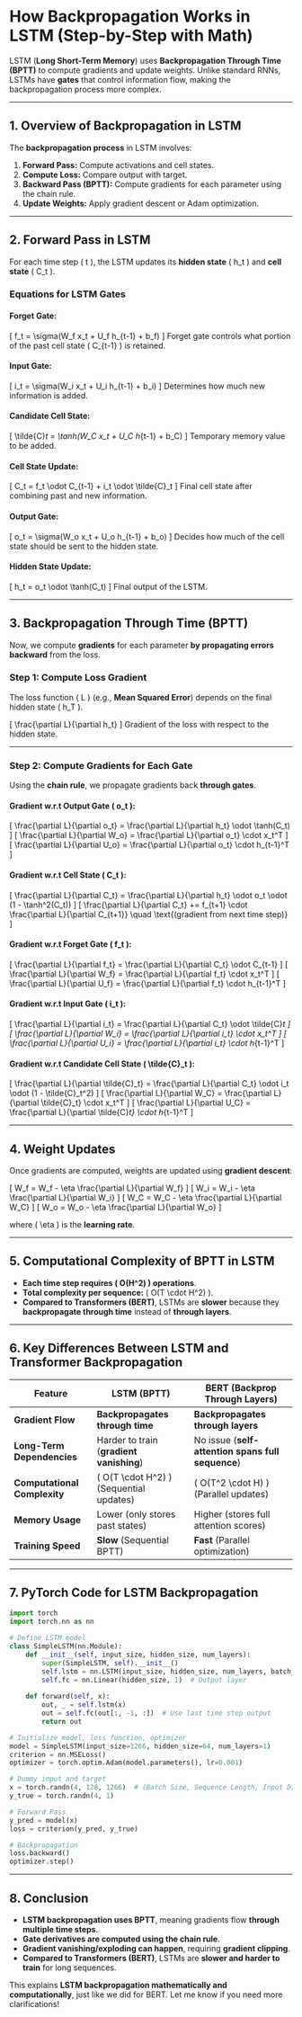 # **How Backpropagation Works in LSTM (Step-by-Step with Math)**

LSTM (**Long Short-Term Memory**) uses **Backpropagation Through Time (BPTT)** to compute gradients and update weights. Unlike standard RNNs, LSTMs have **gates** that control information flow, making the backpropagation process more complex.

---

## **1. Overview of Backpropagation in LSTM**
The **backpropagation process** in LSTM involves:
1. **Forward Pass:** Compute activations and cell states.
2. **Compute Loss:** Compare output with target.
3. **Backward Pass (BPTT):** Compute gradients for each parameter using the chain rule.
4. **Update Weights:** Apply gradient descent or Adam optimization.

---

## **2. Forward Pass in LSTM**
For each time step \( t \), the LSTM updates its **hidden state** \( h_t \) and **cell state** \( C_t \).

### **Equations for LSTM Gates**
#### **Forget Gate:**
\[
f_t = \sigma(W_f x_t + U_f h_{t-1} + b_f)
\]
Forget gate controls what portion of the past cell state \( C_{t-1} \) is retained.

#### **Input Gate:**
\[
i_t = \sigma(W_i x_t + U_i h_{t-1} + b_i)
\]
Determines how much new information is added.

#### **Candidate Cell State:**
\[
\tilde{C}_t = \tanh(W_C x_t + U_C h_{t-1} + b_C)
\]
Temporary memory value to be added.

#### **Cell State Update:**
\[
C_t = f_t \odot C_{t-1} + i_t \odot \tilde{C}_t
\]
Final cell state after combining past and new information.

#### **Output Gate:**
\[
o_t = \sigma(W_o x_t + U_o h_{t-1} + b_o)
\]
Decides how much of the cell state should be sent to the hidden state.

#### **Hidden State Update:**
\[
h_t = o_t \odot \tanh(C_t)
\]
Final output of the LSTM.

---
## **3. Backpropagation Through Time (BPTT)**
Now, we compute **gradients** for each parameter **by propagating errors backward** from the loss.

### **Step 1: Compute Loss Gradient**
The loss function \( L \) (e.g., **Mean Squared Error**) depends on the final hidden state \( h_T \).

\[
\frac{\partial L}{\partial h_t}
\]
Gradient of the loss with respect to the hidden state.

---

### **Step 2: Compute Gradients for Each Gate**
Using the **chain rule**, we propagate gradients back **through gates**.

#### **Gradient w.r.t Output Gate \( o_t \):**
\[
\frac{\partial L}{\partial o_t} = \frac{\partial L}{\partial h_t} \odot \tanh(C_t)
\]
\[
\frac{\partial L}{\partial W_o} = \frac{\partial L}{\partial o_t} \cdot x_t^T
\]
\[
\frac{\partial L}{\partial U_o} = \frac{\partial L}{\partial o_t} \cdot h_{t-1}^T
\]

#### **Gradient w.r.t Cell State \( C_t \):**
\[
\frac{\partial L}{\partial C_t} = \frac{\partial L}{\partial h_t} \odot o_t \odot (1 - \tanh^2(C_t))
\]
\[
\frac{\partial L}{\partial C_t} += f_{t+1} \cdot \frac{\partial L}{\partial C_{t+1}}  \quad \text{(gradient from next time step)}
\]

#### **Gradient w.r.t Forget Gate \( f_t \):**
\[
\frac{\partial L}{\partial f_t} = \frac{\partial L}{\partial C_t} \odot C_{t-1}
\]
\[
\frac{\partial L}{\partial W_f} = \frac{\partial L}{\partial f_t} \cdot x_t^T
\]
\[
\frac{\partial L}{\partial U_f} = \frac{\partial L}{\partial f_t} \cdot h_{t-1}^T
\]

#### **Gradient w.r.t Input Gate \( i_t \):**
\[
\frac{\partial L}{\partial i_t} = \frac{\partial L}{\partial C_t} \odot \tilde{C}_t
\]
\[
\frac{\partial L}{\partial W_i} = \frac{\partial L}{\partial i_t} \cdot x_t^T
\]
\[
\frac{\partial L}{\partial U_i} = \frac{\partial L}{\partial i_t} \cdot h_{t-1}^T
\]

#### **Gradient w.r.t Candidate Cell State \( \tilde{C}_t \):**
\[
\frac{\partial L}{\partial \tilde{C}_t} = \frac{\partial L}{\partial C_t} \odot i_t \odot (1 - \tilde{C}_t^2)
\]
\[
\frac{\partial L}{\partial W_C} = \frac{\partial L}{\partial \tilde{C}_t} \cdot x_t^T
\]
\[
\frac{\partial L}{\partial U_C} = \frac{\partial L}{\partial \tilde{C}_t} \cdot h_{t-1}^T
\]

---

## **4. Weight Updates**
Once gradients are computed, weights are updated using **gradient descent**:

\[
W_f = W_f - \eta \frac{\partial L}{\partial W_f}
\]
\[
W_i = W_i - \eta \frac{\partial L}{\partial W_i}
\]
\[
W_C = W_C - \eta \frac{\partial L}{\partial W_C}
\]
\[
W_o = W_o - \eta \frac{\partial L}{\partial W_o}
\]

where \( \eta \) is the **learning rate**.

---

## **5. Computational Complexity of BPTT in LSTM**
- **Each time step requires \( O(H^2) \) operations**.
- **Total complexity per sequence:** \( O(T \cdot H^2) \).
- **Compared to Transformers (BERT)**, LSTMs are **slower** because they **backpropagate through time** instead of **through layers**.

---

## **6. Key Differences Between LSTM and Transformer Backpropagation**
| Feature | **LSTM (BPTT)** | **BERT (Backprop Through Layers)** |
|---------|----------------|----------------|
| **Gradient Flow** | **Backpropagates through time** | **Backpropagates through layers** |
| **Long-Term Dependencies** | Harder to train (**gradient vanishing**) | No issue (**self-attention spans full sequence**) |
| **Computational Complexity** | \( O(T \cdot H^2) \) (Sequential updates) | \( O(T^2 \cdot H) \) (Parallel updates) |
| **Memory Usage** | Lower (only stores past states) | Higher (stores full attention scores) |
| **Training Speed** | **Slow** (Sequential BPTT) | **Fast** (Parallel optimization) |

---

## **7. PyTorch Code for LSTM Backpropagation**
```python
import torch
import torch.nn as nn

# Define LSTM model
class SimpleLSTM(nn.Module):
    def __init__(self, input_size, hidden_size, num_layers):
        super(SimpleLSTM, self).__init__()
        self.lstm = nn.LSTM(input_size, hidden_size, num_layers, batch_first=True)
        self.fc = nn.Linear(hidden_size, 1)  # Output layer
    
    def forward(self, x):
        out, _ = self.lstm(x)
        out = self.fc(out[:, -1, :])  # Use last time step output
        return out

# Initialize model, loss function, optimizer
model = SimpleLSTM(input_size=1266, hidden_size=64, num_layers=1)
criterion = nn.MSELoss()
optimizer = torch.optim.Adam(model.parameters(), lr=0.001)

# Dummy input and target
x = torch.randn(4, 128, 1266)  # (Batch Size, Sequence Length, Input Dim)
y_true = torch.randn(4, 1)

# Forward Pass
y_pred = model(x)
loss = criterion(y_pred, y_true)

# Backpropagation
loss.backward()
optimizer.step()
```

---

## **8. Conclusion**
- **LSTM backpropagation uses BPTT**, meaning gradients flow **through multiple time steps**.
- **Gate derivatives are computed using the chain rule**.
- **Gradient vanishing/exploding can happen**, requiring **gradient clipping**.
- **Compared to Transformers (BERT)**, LSTMs are **slower and harder to train** for long sequences.

This explains **LSTM backpropagation mathematically and computationally**, just like we did for BERT. Let me know if you need more clarifications!

